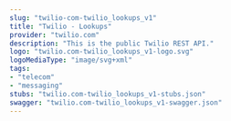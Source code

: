 ```yaml
---
slug: "twilio-com-twilio_lookups_v1"
title: "Twilio - Lookups"
provider: "twilio.com"
description: "This is the public Twilio REST API."
logo: "twilio.com-twilio_lookups_v1-logo.svg"
logoMediaType: "image/svg+xml"
tags:
- "telecom"
- "messaging"
stubs: "twilio.com-twilio_lookups_v1-stubs.json"
swagger: "twilio.com-twilio_lookups_v1-swagger.json"
---
```

